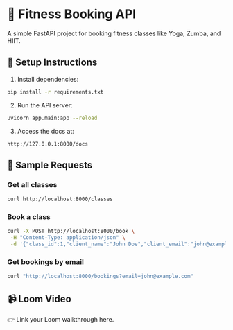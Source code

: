 # 🧪 Fitness Booking API

A simple FastAPI project for booking fitness classes like Yoga, Zumba, and HIIT.

## 🚀 Setup Instructions

1. Install dependencies:
```bash
pip install -r requirements.txt
```

2. Run the API server:
```bash
uvicorn app.main:app --reload
```

3. Access the docs at:
```
http://127.0.0.1:8000/docs
```

## 📌 Sample Requests

### Get all classes
```bash
curl http://localhost:8000/classes
```

### Book a class
```bash
curl -X POST http://localhost:8000/book \
 -H "Content-Type: application/json" \
 -d '{"class_id":1,"client_name":"John Doe","client_email":"john@example.com"}'
```

### Get bookings by email
```bash
curl "http://localhost:8000/bookings?email=john@example.com"
```

## 📹 Loom Video

👉 Link your Loom walkthrough here.